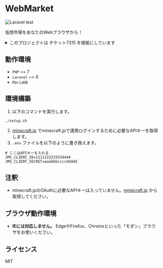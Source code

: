 # WebMarket
![Laravel test](https://github.com/kisaragieffective/webmarket/workflows/Laravel/badge.svg?branch=develop)

仮想市場をあなたのWebブラウザから！

<details>
  <summary>このプロジェクトは チケット7315 を根拠にしています</summary>
  * 参照: [7315](https://redmine.seichi.click/issues/7315) *
</details>

## 動作環境
* `PHP` >= 7
* `Laravel` ~> 6
* `MariaDB`

## 環境構築
1. 以下のコマンドを実行します。
```shell script
./setup.sh
```

2. [minecraft.jp](https://minecraft.jp/developer/apps/new) でminecraft.jpで連携ログインするために必要なAPIキーを取得します。
3. `.env` ファイルを以下のように書き換えます。
```
# ここはAPIキーを入れる
JMS_CLIENT_ID=1111222233334444
JMS_CLIENT_SECRET=aaabbbccccddddd
```

## 注釈
- minecraft.jpのOAuthに必要なAPIキーは入っていません。[minecraft.jp](https://minecraft.jp/developer/apps/new) から取得してください。


## ブラウザ動作環境
- **IEには対応しません。** EdgeやFirefox、Chromeといった「モダン」ブラウザをお使いください。

## ライセンス
MIT

